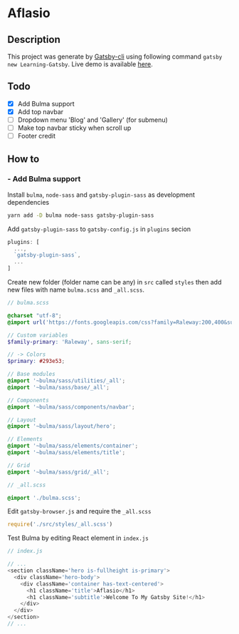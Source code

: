 # Aflasio 

## Description

<!-- TODO: Add project description here -->

This project was generate by [Gatsby-cli](https://www.npmjs.com/package/gatsby-cli) using following command `gatsby new Learning-Gatsby`. Live demo is available [here](https://learninggatsbyjs.netlify.com/).

## Todo

- [x] Add Bulma support
- [x] Add top navbar
- [ ] Dropdown menu 'Blog' and 'Gallery' (for submenu)
- [ ] Make top navbar sticky when scroll up
- [ ] Footer credit

## How to

### - Add Bulma support

Install `bulma`, `node-sass` and `gatsby-plugin-sass` as development dependencies

```bash
yarn add -D bulma node-sass gatsby-plugin-sass
```

Add `gatsby-plugin-sass` to `gatsby-config.js` in `plugins` secion

```js
plugins: [
  ...,
  `gatsby-plugin-sass`,
  ...
]
```

Create new folder (folder name can be any) in `src` called `styles` then add new files with name `bulma.scss` and `_all.scss`.

```scss
// bulma.scss

@charset "utf-8";
@import url('https://fonts.googleapis.com/css?family=Raleway:200,400&subset=latin-ext');

// Custom variables
$family-primary: 'Raleway', sans-serif;

// -> Colors
$primary: #293e53;

// Base modules
@import '~bulma/sass/utilities/_all';
@import '~bulma/sass/base/_all';

// Components
@import '~bulma/sass/components/navbar';

// Layout
@import '~bulma/sass/layout/hero';

// Elements
@import '~bulma/sass/elements/container';
@import '~bulma/sass/elements/title';

// Grid
@import '~bulma/sass/grid/_all';
```

```scss
// _all.scss

@import './bulma.scss';
```

Edit `gatsby-browser.js` and require the `_all.scss`

```js
require('./src/styles/_all.scss')
```

Test Bulma by editing React element in `index.js`

```js
// index.js

// ...
<section className='hero is-fullheight is-primary'>
  <div className='hero-body'>
    <div className='container has-text-centered'>
      <h1 className='title'>Aflasio</h1>
      <h1 className='subtitle'>Welcome To My Gatsby Site!</h1>
    </div>
  </div>
</section>
// ...
```
